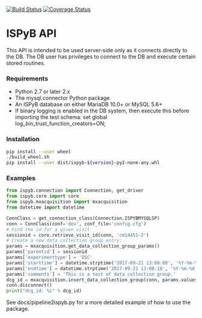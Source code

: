 [![Build Status](https://travis-ci.org/DiamondLightSource/ispyb-api.svg?branch=v3.0.0)](https://travis-ci.org/DiamondLightSource/ispyb-api)
[![Coverage Status](https://coveralls.io/repos/github/DiamondLightSource/ispyb-api/badge.svg?branch=v3.0.0)](https://coveralls.io/github/DiamondLightSource/ispyb-api?branch=v3.0.0)
# ISPyB API

This API is intended to be used server-side only as it connects directly to the
DB. The DB user has privileges to connect to the DB and execute certain
stored routines.

### Requirements
* Python 2.7 or later 2.x
* The mysql.connector Python package.
* An ISPyB database on either MariaDB 10.0+ or MySQL 5.6+
* If binary logging is enabled in the DB system, then execute this before
importing the test schema: set global log_bin_trust_function_creators=ON;

### Installation
```bash
pip install --user wheel
./build_wheel.sh
pip install --user dist/ispyb-${version}-py2-none-any.whl
```

### Examples
```python
from ispyb.connection import Connection, get_driver
from ispyb.core import core
from ispyb.mxacquisition import mxacquisition
from datetime import datetime

ConnClass = get_connection_class(Connection.ISPYBMYSQLSP)
conn = ConnClass(conf='dev', conf_file='config.cfg')
# Find the id for a given visit
sessionid = core.retrieve_visit_id(conn, 'cm14451-2')
# Create a new data collection group entry:
params = mxacquisition.get_data_collection_group_params()
params['parentid'] = sessionid
params['experimenttype'] = 'OSC'
params['starttime'] = datetime.strptime('2017-09-21 13:00:00', '%Y-%m-%d %H:%M:%S')
params['endtime'] = datetime.strptime('2017-09-21 13:00:10', '%Y-%m-%d %H:%M:%S')
params['comments'] = 'This is a test of data collection group.'
dcg_id = mxacquisition.insert_data_collection_group(conn, params.values())
conn.disconnect()
print("dcg_id: %i" % dcg_id)
```

See docs/pipeline2ispyb.py for a more detailed example of how to use the package.
